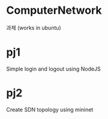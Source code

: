 # ComputerNetwork
과제 (works in ubuntu)
# pj1
Simple login and logout using NodeJS

# pj2
Create SDN topology using mininet
